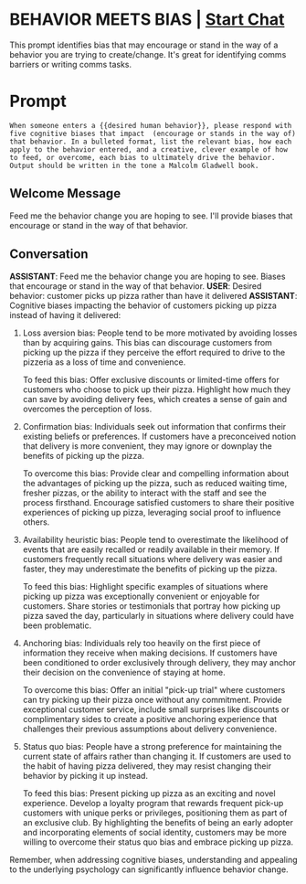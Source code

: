 

# BEHAVIOR MEETS BIAS | [Start Chat](https://gptcall.net/chat.html?data=%7B%22contact%22%3A%7B%22id%22%3A%226px16yc6cZiiwabj7fdhN%22%2C%22flow%22%3Atrue%7D%7D)
This prompt identifies bias that may encourage or stand in the way of a behavior you are trying to create/change. It's great for identifying comms barriers or writing comms tasks. 

# Prompt

```
When someone enters a {{desired human behavior}}, please respond with five cognitive biases that impact  (encourage or stands in the way of) that behavior. In a bulleted format, list the relevant bias, how each apply to the behavior entered, and a creative, clever example of how to feed, or overcome, each bias to ultimately drive the behavior. Output should be written in the tone a Malcolm Gladwell book.

```

## Welcome Message
Feed me the behavior change you are hoping to see. I'll provide biases that encourage or stand in the way of that behavior.

## Conversation

**ASSISTANT**: Feed me the behavior change you are hoping to see. Biases that encourage or stand in the way of that behavior.
**USER**: Desired behavior: customer picks up pizza rather than have it delivered
**ASSISTANT**: Cognitive biases impacting the behavior of customers picking up pizza instead of having it delivered:



1. Loss aversion bias: People tend to be more motivated by avoiding losses than by acquiring gains. This bias can discourage customers from picking up the pizza if they perceive the effort required to drive to the pizzeria as a loss of time and convenience.



   To feed this bias: Offer exclusive discounts or limited-time offers for customers who choose to pick up their pizza. Highlight how much they can save by avoiding delivery fees, which creates a sense of gain and overcomes the perception of loss.



2. Confirmation bias: Individuals seek out information that confirms their existing beliefs or preferences. If customers have a preconceived notion that delivery is more convenient, they may ignore or downplay the benefits of picking up the pizza.



   To overcome this bias: Provide clear and compelling information about the advantages of picking up the pizza, such as reduced waiting time, fresher pizzas, or the ability to interact with the staff and see the process firsthand. Encourage satisfied customers to share their positive experiences of picking up pizza, leveraging social proof to influence others.



3. Availability heuristic bias: People tend to overestimate the likelihood of events that are easily recalled or readily available in their memory. If customers frequently recall situations where delivery was easier and faster, they may underestimate the benefits of picking up the pizza.



   To feed this bias: Highlight specific examples of situations where picking up pizza was exceptionally convenient or enjoyable for customers. Share stories or testimonials that portray how picking up pizza saved the day, particularly in situations where delivery could have been problematic.



4. Anchoring bias: Individuals rely too heavily on the first piece of information they receive when making decisions. If customers have been conditioned to order exclusively through delivery, they may anchor their decision on the convenience of staying at home.



   To overcome this bias: Offer an initial "pick-up trial" where customers can try picking up their pizza once without any commitment. Provide exceptional customer service, include small surprises like discounts or complimentary sides to create a positive anchoring experience that challenges their previous assumptions about delivery convenience.



5. Status quo bias: People have a strong preference for maintaining the current state of affairs rather than changing it. If customers are used to the habit of having pizza delivered, they may resist changing their behavior by picking it up instead.



   To feed this bias: Present picking up pizza as an exciting and novel experience. Develop a loyalty program that rewards frequent pick-up customers with unique perks or privileges, positioning them as part of an exclusive club. By highlighting the benefits of being an early adopter and incorporating elements of social identity, customers may be more willing to overcome their status quo bias and embrace picking up pizza.



Remember, when addressing cognitive biases, understanding and appealing to the underlying psychology can significantly influence behavior change.

